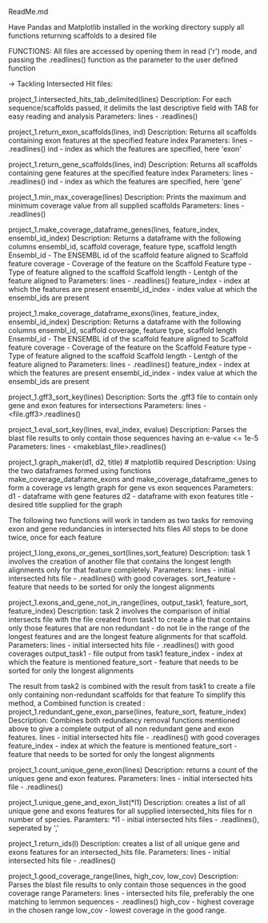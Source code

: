 ReadMe.md

Have Pandas and Matplotlib installed in the working directory
supply all functions returning scaffolds to a desired file

FUNCTIONS:
All files are accessed by opening them in read ('r') mode,
and passing the .readlines() function as the parameter to the user defined function

-> Tackling Intersected Hit files:

project_1.intersected_hits_tab_delimited(lines)
    Description:
        For each sequence/scaffolds passed, it delimits the last descriptive field with TAB for easy reading and analysis
    Parameters: 
        lines - <file>.readlines()

project_1.return_exon_scaffolds(lines, ind)
    Description:
        Returns all scaffolds containing exon features at the specified feature index
    Parameters:
        lines - <file>.readlines()
        ind - index as which the features are specified, here 'exon'

project_1.return_gene_scaffolds(lines, ind)
    Description:
        Returns all scaffolds containing gene features at the specified feature index
    Parameters:
        lines - <file>.readlines()
        ind - index as which the features are specified, here 'gene'

project_1.min_max_coverage(lines)
    Description:
        Prints the maximum and minimum coverage value from all supplied scaffolds
    Parameters:
        lines - <file>.readlines()

project_1.make_coverage_dataframe_genes(lines, feature_index, ensembl_id_index)
    Description:
        Returns a dataframe with the following columns
            ensembl_id, scaffold coverage, feature type, scaffold length
                Ensembl_id - The ENSEMBL id of the scaffold feature aligned to
                Scaffold feature coverage - Coverage of the feature on the Scaffold
                Feature type - Type of feature aligned to the scaffold
                Scaffold length - Lentgh of the feature aligned to
        Parameters:
            lines - <file>.readlines()
            feature_index - index at which the features are present
            ensembl_id_index - index value at which the ensembl_ids are present

project_1.make_coverage_dataframe_exons(lines, feature_index, ensembl_id_index)
    Description:
        Returns a dataframe with the following columns
            ensembl_id, scaffold coverage, feature type, scaffold length
                Ensembl_id - The ENSEMBL id of the scaffold feature aligned to
                Scaffold feature coverage - Coverage of the feature on the Scaffold
                Feature type - Type of feature aligned to the scaffold
                Scaffold length - Lentgh of the feature aligned to
        Parameters:
            lines - <file>.readlines()
            feature_index - index at which the features are present
            ensembl_id_index - index value at which the ensembl_ids are present

project_1.gff3_sort_key(lines)
    Description:
        Sorts the .gff3 file to contain only gene and exon features for intersections
    Parameters:
            lines - <file.gff3>.readlines()

project_1.eval_sort_key(lines, eval_index, evalue)
    Description:
        Parses the blast file results to only contain those sequences having an e-value <= 1e-5
    Parameters:
            lines - <makeblast_file>.readlines()

project_1.graph_maker(d1, d2, title)
    # matplotlib required
    Description:
        Using the two dataframes formed using functions make_coverage_dataframe_exons and make_coverage_dataframe_genes
        to form a coverage vs length graph for gene vs exon sequences
    Parameters:
        d1 - dataframe with gene features
        d2 - dataframe with exon features
        title - desired title supplied for the graph

The following two functions will work in tandem as two tasks for removing exon and gene redundancies in intersected hits files
All steps to be done twice, once for each feature

project_1.long_exons_or_genes_sort(lines,sort_feature)
    Description:
        task 1 involves the creation of another file that contains the longest length alignments only for that feature completely. 
    Parameters:
        lines - initial intersected hits file - <file>.readlines() with good coverages.
        sort_feature - feature that needs to be sorted for only the longest alignments
    
project_1.exons_and_gene_not_in_range(lines, output_task1, feature_sort, feature_index)
    Description:
        task 2 involves the comparison of initial intersects file with the file created from task1 to 
        create a file that contains only those features that are non redundant - do not lie in the range of the longest features and
        are the longest feature alignments for that scaffold.
    Parameters:
        lines - initial intersected hits file - <file>.readlines() with good coverages
        output_task1 - file output from task1
        feature_index - index at which the feature is mentioned
        feature_sort - feature that needs to be sorted for only the longest alignments

The result from task2 is combined with the result from task1 to create a file only containing non-redundant scaffolds for that feature
To simplify this method, a Combined function is created :
    project_1.redundant_gene_exon_parse(lines, feature_sort, feature_index)
        Description: 
            Combines both redundancy removal functions mentioned above to give a complete output of all non redundant gene and exon features.
        lines - initial intersected hits file - <file>.readlines() with good coverages
        feature_index - index at which the feature is mentioned
        feature_sort - feature that needs to be sorted for only the longest alignments

project_1.count_unique_gene_exon(lines)
    Description:
        returns a count of the uniques gene and exon features.
    Parameters:
        lines - initial intersected hits file - <file>.readlines()

project_1.unique_gene_and_exon_list(*l1)
    Description:
        creates a list of all unique gene and exons features for all supplied intersected_hits files for n number of species.
    Paramters:
        *l1 - initial intersected hits files - <file>.readlines(), seperated by ','

project_1.return_ids(l)
    Description:
        creates a list of all unique gene and exons features for an intersected_hits file.
    Parameters:
        lines - initial intersected hits file - <file>.readlines()

project_1.good_coverage_range(lines, high_cov, low_cov)
    Description:
        Parses the blast file results to only contain those sequences in the good coverage range
    Parameters:
        lines - intersected hits file, preferably the one matching to lemmon sequences - <file>.readlines()
        high_cov - highest coverage in the chosen range
        low_cov - lowest coverage in the good range. 

